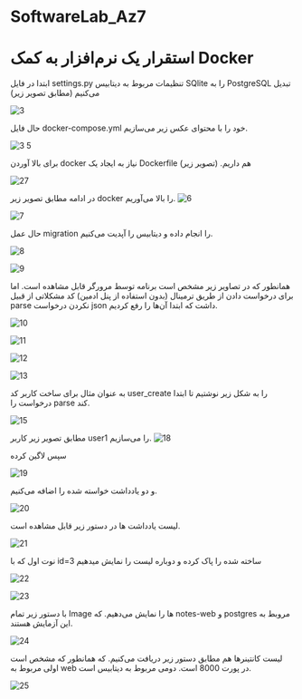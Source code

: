 # SoftwareLab_Az7
# استقرار یک نرم‌افزار به کمک Docker
ابتدا در فایل settings.py تنظیمات مربوط به دیتابیس SQlite را به PostgreSQL تبدیل می‌کنیم (مطابق تصویر زیر)

![3](https://github.com/Pooya2002/SoftwareLab_Az7/assets/63359673/63320290-5e7c-426c-8b14-7694ba8c4d09)

حال فایل docker-compose.yml خود را با محتوای عکس زیر می‌سازیم.

![3 5](https://github.com/Pooya2002/SoftwareLab_Az7/assets/63359673/4b6ad208-65eb-491a-8643-acfd9fe68874)

برای بالا آوردن docker نیاز به ایجاد یک Dockerfile هم داریم. (تصویر زیر)

![27](https://github.com/Pooya2002/SoftwareLab_Az7/assets/63359673/4d4d379b-579b-4b32-bf5c-d678121d9d6f)


در ادامه مطابق تصویر زیر docker را بالا می‌آوریم.
![6](https://github.com/Pooya2002/SoftwareLab_Az7/assets/63359673/37ba9890-180d-46dd-94ae-29bb7e6f04fe)

![7](https://github.com/Pooya2002/SoftwareLab_Az7/assets/63359673/8776b20f-8e50-47a9-806d-1e70aa51423d)


حال عمل migration را انجام داده و دیتابیس را آپدیت می‌کنیم.

![8](https://github.com/Pooya2002/SoftwareLab_Az7/assets/63359673/fb3b661f-2f55-410b-8c2b-b7a606fc33d0)

![9](https://github.com/Pooya2002/SoftwareLab_Az7/assets/63359673/8d899392-805d-44b1-8f5e-8fe4cf45b523)

همانطور که در تصاویر زیر مشخص است برنامه توسط مرورگر قابل مشاهده است. اما برای درخواست دادن از طریق ترمینال (بدون استفاده از پنل ادمین) کد مشکلاتی از قبیل parse  نکردن درخواست json داشت که ابتدا آن‌ها را رفع کردیم.

![10](https://github.com/Pooya2002/SoftwareLab_Az7/assets/63359673/82332cb9-1bbd-4b9e-bc59-478c4c6df4bf)

![11](https://github.com/Pooya2002/SoftwareLab_Az7/assets/63359673/0a0fde26-2213-43c0-b7b2-d57a1d17bff4)

![12](https://github.com/Pooya2002/SoftwareLab_Az7/assets/63359673/1016a590-06f3-47c5-87de-8925f8b0b3ba)

![13](https://github.com/Pooya2002/SoftwareLab_Az7/assets/63359673/5f3c3fce-768a-42fe-812a-60515c6dc222)

به عنوان مثال برای ساخت کاربر کد user_create را به شکل زیر نوشتیم تا ابتدا درخواست را parse کند.


![15](https://github.com/Pooya2002/SoftwareLab_Az7/assets/63359673/8ff7972d-af8f-4400-b028-73f5580c8cc2)

مطابق تصویر زیر کاربر user1 را می‌سازیم.
![18](https://github.com/Pooya2002/SoftwareLab_Az7/assets/63359673/1f2d0ba1-15ad-49db-9cb9-75b16e40d244)

سپس لاگین کرده 

![19](https://github.com/Pooya2002/SoftwareLab_Az7/assets/63359673/8bd3aafb-647a-4683-89c8-c67ca45e574e)

و دو یادداشت خواسته شده را اضافه می‌کنیم.

![20](https://github.com/Pooya2002/SoftwareLab_Az7/assets/63359673/35ecc168-f391-4722-853e-0e38ceec1768)

لیست یادداشت ها در دستور زیر قابل مشاهده است.

![21](https://github.com/Pooya2002/SoftwareLab_Az7/assets/63359673/3dbed740-2391-4166-920b-16cc21f63945)

نوت اول که با id=3 ساخته شده را پاک کرده و دوباره لیست را نمایش میدهیم

![22](https://github.com/Pooya2002/SoftwareLab_Az7/assets/63359673/6456b258-cbc2-40f0-bd7f-eb6dbed7d2b9)

![23](https://github.com/Pooya2002/SoftwareLab_Az7/assets/63359673/027625c0-f165-4bc0-92d5-663d6d4ecb20)

با دستور زیر تمام Image ها را نمایش می‌دهیم. که notes-web و postgres مروبط به این آزمایش هستند.


![24](https://github.com/Pooya2002/SoftwareLab_Az7/assets/63359673/d074a2e2-c12a-47d9-bc60-ad008a2e2257)

لیست کانتینرها هم مطابق دستور زیر دریافت می‌کنیم. که همانطور که مشخص است اولی مربوط به web در پورت 8000 است. دومی مربوط به دیتابیس است.


![25](https://github.com/Pooya2002/SoftwareLab_Az7/assets/63359673/6be9c5cd-a0f9-45fd-aaac-ff15f373184f)




